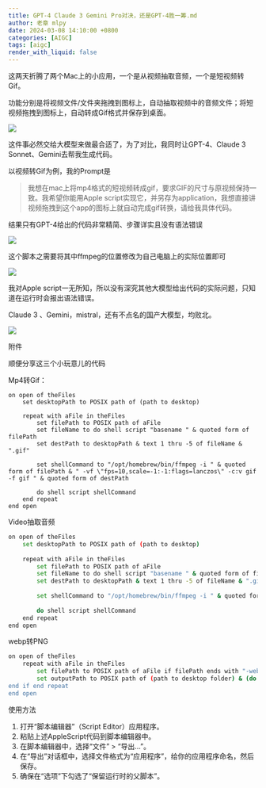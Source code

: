 ```yaml
---
title: GPT-4 Claude 3 Gemini Pro对决，还是GPT-4胜一筹.md
author: 老章 mlpy
date: 2024-03-08 14:10:00 +0800
categories: [AIGC]
tags: [aigc]
render_with_liquid: false
---
```


这两天折腾了两个Mac上的小应用，一个是从视频抽取音频，一个是短视频转Gif。

功能分别是将视频文件/文件夹拖拽到图标上，自动抽取视频中的音频文件；将短视频拖拽到图标上，自动转成Gif格式并保存到桌面。

![](https://r2.zhanglearning.com/blog/2024/03/29507fc08da685a9be690aad79ddc8cb.png)

这件事必然交给大模型来做最合适了，为了对比，我同时让GPT-4、Claude 3 Sonnet、Gemini去帮我生成代码。

以视频转Gif为例，我的Prompt是

> 我想在mac上将mp4格式的短视频转成gif，要求GIF的尺寸与原视频保持一致。我希望你能用Apple script实现它，并另存为application，我想直接讲视频拖拽到这个app的图标上就自动完成gif转换，请给我具体代码。 

结果只有GPT-4给出的代码非常精简、步骤详实且没有语法错误

![](https://r2.zhanglearning.com/blog/2024/03/0cb55ccfcfb59219f82fd4a5fa46ea21.png)

这个脚本之需要将其中ffmpeg的位置修改为自己电脑上的实际位置即可

![](https://r2.zhanglearning.com/blog/2024/03/ae32f2f3f34ecde806d8547856c213c7.png)

我对Apple script一无所知，所以没有深究其他大模型给出代码的实际问题，只知道在运行时会报出语法错误。

Claude 3 、Gemini，mistral，还有不点名的国产大模型，均败北。

![](https://r2.zhanglearning.com/blog/2024/03/98858eb1374196f39d5cda7e1a0d231f.png)



附件

顺便分享这三个小玩意儿的代码



Mp4转Gif：

```
on open of theFiles
    set desktopPath to POSIX path of (path to desktop)
    
    repeat with aFile in theFiles
        set filePath to POSIX path of aFile
        set fileName to do shell script "basename " & quoted form of filePath
        set destPath to desktopPath & text 1 thru -5 of fileName & ".gif"
        
        set shellCommand to "/opt/homebrew/bin/ffmpeg -i " & quoted form of filePath & " -vf \"fps=10,scale=-1:-1:flags=lanczos\" -c:v gif -f gif " & quoted form of destPath
        
        do shell script shellCommand
    end repeat
end open

```



Video抽取音频

```bash
on open of theFiles
    set desktopPath to POSIX path of (path to desktop)
    
    repeat with aFile in theFiles
        set filePath to POSIX path of aFile
        set fileName to do shell script "basename " & quoted form of filePath
        set destPath to desktopPath & text 1 thru -5 of fileName & ".gif"
        
        set shellCommand to "/opt/homebrew/bin/ffmpeg -i " & quoted form of filePath & " -vf \"fps=10,scale=-1:-1:flags=lanczos\" -c:v gif -f gif " & quoted form of destPath
        
        do shell script shellCommand
    end repeat
end open

```



webp转PNG

```bash
on open of theFiles
	repeat with aFile in theFiles
		set filePath to POSIX path of aFile if filePath ends with "-webp" then
		set outputPath to POSIX path of (path to desktop folder) & (do shell scri do shell script "sips-s format 					png " & quoted form of filePath & " --out
end if end repeat
end open
```



使用方法

1. 打开“脚本编辑器”（Script Editor）应用程序。
2. 粘贴上述AppleScript代码到脚本编辑器中。
3. 在脚本编辑器中，选择“文件” > “导出...”。
4. 在“导出”对话框中，选择文件格式为“应用程序”，给你的应用程序命名，然后保存。
5. 确保在“选项”下勾选了“保留运行时的父脚本”。